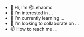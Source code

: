 - 👋 Hi, I’m @Lehaomc
- 👀 I’m interested in ...
- 🌱 I’m currently learning ...
- 💞️ I’m looking to collaborate on ...
- 📫 How to reach me ...

<!---
Lehaomc/Lehaomc is a ✨ special ✨ repository because its `README.md` (this file) appears on your GitHub profile.
You can click the Preview link to take a look at your changes.
--->
